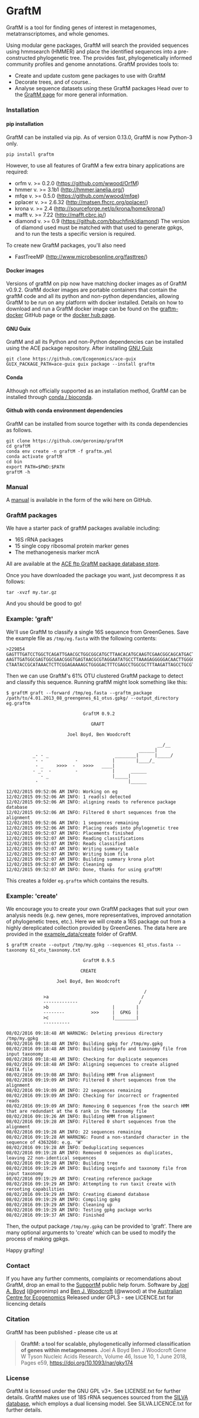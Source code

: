 # GraftM
GraftM is a tool for finding genes of interest in metagenomes, metatranscriptomes, and whole genomes.

Using modular gene packages, GraftM will search the provided sequences using hmmsearch (HMMER) and place the identified sequences into a pre-constructed phylogenetic tree. The provides fast, phylogenetically informed community profiles and genome annotations. GraftM provides tools to:
* Create and update custom gene packages to use with GraftM
* Decorate trees, and of course..
* Analyse sequence datasets using these GraftM packages
Head over to the [GraftM page](http://geronimp.github.io/graftM/) for more general information.

### Installation
#### pip installation
GraftM can be installed via pip. As of version 0.13.0, GraftM is now Python-3 only.
```
pip install graftm
```
However, to use all features of GraftM a few extra binary applications are required:
* orfm v. >= 0.2.0 (https://github.com/wwood/OrfM)
* hmmer v. >= 3.1b1 (http://hmmer.janelia.org/)
* mfqe v. >= 0.5.0 (https://github.com/wwood/mfqe)
* pplacer v. >= 2.6.32 (http://matsen.fhcrc.org/pplacer/)
* krona v. >= 2.4 (http://sourceforge.net/p/krona/home/krona/)
* mafft v. >= 7.22 (http://mafft.cbrc.jp/)
* diamond v. >= 0.9 (https://github.com/bbuchfink/diamond) The version of diamond used must be matched with that used to generate gpkgs, and to run the tests a specific version is required.

To create new GraftM packages, you'll also need
* FastTreeMP (http://www.microbesonline.org/fasttree/)

#### Docker images
Versions of graftM on pip now have matching docker images as of GraftM v0.9.2. GraftM docker images are portable containers that contain the graftM code and all its python and non-python dependancies, allowing GraftM to be run on any platform with docker installed. Details on how to download and run a GraftM docker image can be found on the [graftm-docker](https://github.com/geronimp/graftM-docker) GitHub page or the [docker hub page](https://hub.docker.com/u/geronimp/).

#### GNU Guix
GraftM and all its Python and non-Python dependencies can be installed using the ACE package repository. After installing [GNU Guix](https://www.gnu.org/software/guix/)
```
git clone https://github.com/Ecogenomics/ace-guix
GUIX_PACKAGE_PATH=ace-guix guix package --install graftm
```

#### Conda
Although not officially supported as an installation method, GraftM can be installed through [conda / bioconda](https://anaconda.org/bioconda/graftm).

#### Github with conda environment dependencies
GraftM can be installed from source together with its conda dependencies as follows.

```
git clone https://github.com/geronimp/graftM
cd graftM
conda env create -n graftM -f graftm.yml
conda activate graftM
cd bin
export PATH=$PWD:$PATH
graftM -h
```


### Manual
A [manual](https://github.com/geronimp/graftM/wiki) is available in the form of the wiki here on GitHub.

### GraftM packages
We have a starter pack of graftM packages available including:

* 16S rRNA packages
* 15 single copy ribosomal protein marker genes
* The methanogenesis marker mcrA

All are available at the [ACE ftp GraftM package database store](https://data.ace.uq.edu.au/public/graftm).

Once you have downloaded the package you want, just decompress it as follows:

```
tar -xvzf my.tar.gz
```
And you should be good to go!



### Example: 'graft'
We'll use GraftM to classify a single 16S sequence from GreenGenes. Save the example file as `/tmp/eg.fasta` with the following contents:
```
>229854
GAGTTTGATCCTGGCTCAGATTGAACGCTGGCGGCATGCTTAACACATGCAAGTCGAACGGCAGCATGACTTAGCTTGCT
AAGTTGATGGCGAGTGGCGAACGGGTGAGTAACGCGTAGGAATATGCCTTAAAGAGGGGGACAACTTGGGGAAACTCAAG
CTAATACCGCATAAACTCTTCGGAGAAAAGCTGGGGACTTTCGAGCCTGGCGCTTTAAGATTAGCCTGCGTCCGATTAGC
```
Then we can use GraftM's 61% OTU clustered GraftM package to detect and classify this sequence. Running graftM might look something like this:
```
$ graftM graft --forward /tmp/eg.fasta --graftm_package /path/to/4.01.2013_08_greengenes_61_otus.gpkg/ --output_directory eg.graftm

                             GraftM 0.9.2

                                GRAFT

                       Joel Boyd, Ben Woodcroft

                                                         __/__
                                                  ______|
          _- - _                         ________|      |_____/
           - -            -             |        |____/_
           - _     >>>>  -   >>>>   ____|
          - _-  -         -             |      ______
             - _                        |_____|
           -                                  |______

12/02/2015 09:52:06 AM INFO: Working on eg
12/02/2015 09:52:06 AM INFO: 1 read(s) detected
12/02/2015 09:52:06 AM INFO: aligning reads to reference package database
12/02/2015 09:52:06 AM INFO: Filtered 0 short sequences from the alignment
12/02/2015 09:52:06 AM INFO: 1 sequences remaining
12/02/2015 09:52:06 AM INFO: Placing reads into phylogenetic tree
12/02/2015 09:52:07 AM INFO: Placements finished
12/02/2015 09:52:07 AM INFO: Reading classifications
12/02/2015 09:52:07 AM INFO: Reads classified
12/02/2015 09:52:07 AM INFO: Writing summary table
12/02/2015 09:52:07 AM INFO: Writing biom file
12/02/2015 09:52:07 AM INFO: Building summary krona plot
12/02/2015 09:52:07 AM INFO: Cleaning up
12/02/2015 09:52:07 AM INFO: Done, thanks for using graftM!
```
This creates a folder `eg.graftm` which contains the results.

### Example: 'create'

We encourage you to create your own GraftM packages that suit your own analysis
needs (e.g. new genes, more representatives, improved annotation of phylogenetic
trees, etc.). Here we will create a 16S package out from a highly dereplicated
collection provided by GreenGenes. The data here are provided in the
[example_data/create](https://github.com/geronimp/graftM/tree/master/example_data/create)
folder of GraftM.
```
$ graftM create --output /tmp/my.gpkg --sequences 61_otus.fasta --taxonomy 61_otu_taxonomy.txt
                         
                             GraftM 0.9.5

                            CREATE

                   Joel Boyd, Ben Woodcroft

                                                    /
              >a                                   /
              -------------                       /
              >b                        |        |
              --------          >>>     |  GPKG  |
              >c                        |________|
              ----------

08/02/2016 09:18:48 AM WARNING: Deleting previous directory /tmp/my.gpkg
08/02/2016 09:18:48 AM INFO: Building gpkg for /tmp/my.gpkg
08/02/2016 09:18:48 AM INFO: Building seqinfo and taxonomy file from input taxonomy
08/02/2016 09:18:48 AM INFO: Checking for duplicate sequences
08/02/2016 09:18:48 AM INFO: Aligning sequences to create aligned FASTA file
08/02/2016 09:19:08 AM INFO: Building HMM from alignment
08/02/2016 09:19:09 AM INFO: Filtered 0 short sequences from the alignment
08/02/2016 09:19:09 AM INFO: 22 sequences remaining
08/02/2016 09:19:09 AM INFO: Checking for incorrect or fragmented reads
08/02/2016 09:19:09 AM INFO: Removing 0 sequences from the search HMM that are redundant at the 6 rank in the taxonomy file
08/02/2016 09:19:26 AM INFO: Building HMM from alignment
08/02/2016 09:19:28 AM INFO: Filtered 0 short sequences from the alignment
08/02/2016 09:19:28 AM INFO: 22 sequences remaining
08/02/2016 09:19:28 AM WARNING: Found a non-standard character in the sequence of 4363260: e.g. 'W'
08/02/2016 09:19:28 AM INFO: Deduplicating sequences
08/02/2016 09:19:28 AM INFO: Removed 0 sequences as duplicates, leaving 22 non-identical sequences
08/02/2016 09:19:28 AM INFO: Building tree
08/02/2016 09:19:29 AM INFO: Building seqinfo and taxonomy file from input taxonomy
08/02/2016 09:19:29 AM INFO: Creating reference package
08/02/2016 09:19:29 AM INFO: Attempting to run taxit create with rerooting capabilities
08/02/2016 09:19:29 AM INFO: Creating diamond database
08/02/2016 09:19:29 AM INFO: Compiling gpkg
08/02/2016 09:19:29 AM INFO: Cleaning up
08/02/2016 09:19:29 AM INFO: Testing gpkg package works
08/02/2016 09:19:37 AM INFO: Finished
```

Then, the output package `/tmp/my.gpkg` can be provided to 'graft'. There are
many optional arguments to 'create' which can be used to modify the process of
making gpkgs.

Happy grafting!

### Contact
If you have any further comments, complaints or recomendations about GraftM, drop an email to the [SupportM](https://groups.google.com/forum/?hl=en#!forum/supportm) public help forum.
Software by [Joel A. Boyd](http://ecogenomic.org/users/joel-boyd) (@geronimp) and [Ben J. Woodcroft](http://www.ecogenomic.org/users/ben-woodcroft) (@wwood) at the [Australian Centre for Ecogenomics](http://ecogenomic.org)
Released under GPL3 - see LICENCE.txt for licencing details

### Citation
GraftM has been published - please cite us at

> **GraftM: a tool for scalable, phylogenetically informed classification of genes within metagenomes**.
> Joel A Boyd Ben J Woodcroft Gene W Tyson
> Nucleic Acids Research, Volume 46, Issue 10, 1 June 2018, Pages e59, https://doi.org/10.1093/nar/gky174

### License
GraftM is licensed under the GNU GPL v3+. See LICENSE.txt for further details. GraftM makes use of 18S rRNA sequences sourced from the [SILVA database](https://www.arb-silva.de), which employs a dual licensing model. See SILVA.LICENCE.txt for further details.

